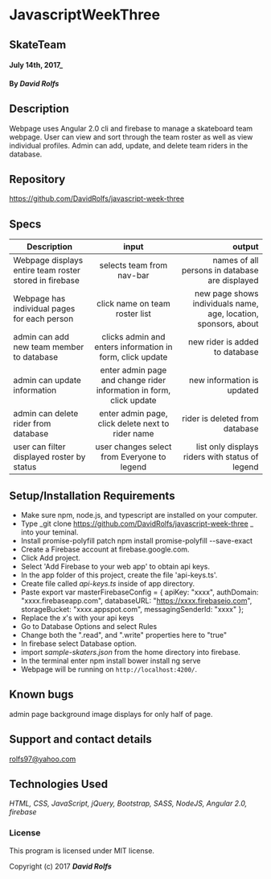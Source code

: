 # JavascriptWeekThree

## SkateTeam

####  July 14th, 2017_

#### By _**David Rolfs**_

## Description
Webpage uses Angular 2.0 cli and firebase to manage a skateboard team webpage. User can view and sort through the team roster as well as view individual profiles. Admin can add, update, and delete team riders in the database.

## Repository
https://github.com/DavidRolfs/javascript-week-three

## Specs
| Description | input | output |
| ------------- |:-------------:| -----:|
|Webpage displays entire team roster stored in firebase| selects team from nav-bar | names of all persons in database are displayed |
|Webpage has individual pages for each person | click name on team roster list| new page shows individuals name, age, location, sponsors, about |
| admin can add new team member to database | clicks admin and enters information in form, click update | new rider is added to database|
| admin can update information | enter admin page and change rider information in form, click update | new information is updated |
| admin can delete rider from database | enter admin page, click delete next to rider name | rider is deleted from database |
| user can filter displayed roster by status | user changes select from Everyone to legend | list only displays riders with status of legend |



## Setup/Installation Requirements
* Make sure npm, node.js, and typescript are installed on your computer.
* Type _git clone https://github.com/DavidRolfs/javascript-week-three _ into your teminal.
* Install promise-polyfill patch npm install promise-polyfill --save-exact
* Create a Firebase account at firebase.google.com.
* Click Add project.
* Select 'Add Firebase to your web app' to obtain api keys.
* In the app folder of this project, create the file 'api-keys.ts'.
* Create file called _api-keys.ts_ inside of app directory.
* Paste
      export var masterFirebaseConfig = {
      apiKey: "xxxx",
      authDomain: "xxxx.firebaseapp.com",
      databaseURL: "https://xxxx.firebaseio.com",
      storageBucket: "xxxx.appspot.com",
      messagingSenderId: "xxxx"
      };
* Replace the _x_'s with your api keys
* Go to Database Options and select Rules
* Change both the ".read", and ".write" properties here to "true"
* In firebase select Database option.
* import _sample-skaters.json_ from the home directory into firebase.
* In the terminal enter npm install bower install ng serve
* Webpage will be running on `http://localhost:4200/`.

## Known bugs
admin page background image displays for only half of page.

## Support and contact details
rolfs97@yahoo.com

## Technologies Used

_HTML, CSS, JavaScript, jQuery, Bootstrap, SASS, NodeJS, Angular 2.0, firebase_

### License
 This program is licensed under MIT license.

Copyright (c) 2017 **_David Rolfs_**
